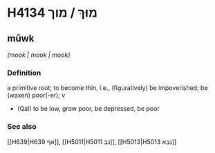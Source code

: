 # H4134 מוּךְ / מוך

## mûwk

_(mook | mook | mook)_

### Definition

a primitive root; to become thin, i.e., (figuratively) be impoverished; be (waxen) poor(-er); v

- (Qal) to be low, grow poor, be depressed, be poor

### See also

[[H639|H639 אף]], [[H5011|H5011 נב]], [[H5013|H5013 נבא]]
